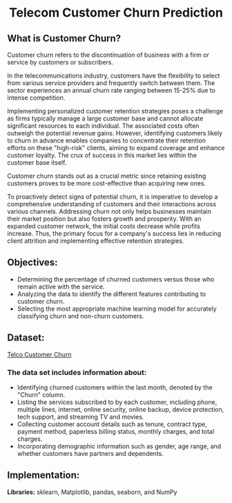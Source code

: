 <div align="right">
  
[1]: https://github.com/AwesomeAA-01
[2]: https://www.linkedin.com/in/awesomeaa

</div>


# <div align="center">Telecom Customer Churn Prediction</div>



## What is Customer Churn?
Customer churn refers to the discontinuation of business with a firm or service by customers or subscribers.

In the telecommunications industry, customers have the flexibility to select from various service providers and frequently switch between them. The sector experiences an annual churn rate ranging between 15-25% due to intense competition.

Implementing personalized customer retention strategies poses a challenge as firms typically manage a large customer base and cannot allocate significant resources to each individual. The associated costs often outweigh the potential revenue gains. However, identifying customers likely to churn in advance enables companies to concentrate their retention efforts on these "high-risk" clients, aiming to expand coverage and enhance customer loyalty. The crux of success in this market lies within the customer base itself.

Customer churn stands out as a crucial metric since retaining existing customers proves to be more cost-effective than acquiring new ones.

To proactively detect signs of potential churn, it is imperative to develop a comprehensive understanding of customers and their interactions across various channels. Addressing churn not only helps businesses maintain their market position but also fosters growth and prosperity. With an expanded customer network, the initial costs decrease while profits increase. Thus, the primary focus for a company's success lies in reducing client attrition and implementing effective retention strategies.
## Objectives:
- Determining the percentage of churned customers versus those who remain active with the service.
- Analyzing the data to identify the different features contributing to customer churn.
- Selecting the most appropriate machine learning model for accurately classifying churn and non-churn customers.

## Dataset:
 [Telco Customer Churn](https://www.kaggle.com/bhartiprasad17/customer-churn-prediction/data)

### The data set includes information about:

- Identifying churned customers within the last month, denoted by the "Churn" column.
- Listing the services subscribed to by each customer, including phone, multiple lines, internet, online security, online backup, device protection, tech support, and streaming TV and movies.
- Collecting customer account details such as tenure, contract type, payment method, paperless billing status, monthly charges, and total charges.
- Incorporating demographic information such as gender, age range, and whether customers have partners and dependents.
## Implementation:

**Libraries:** sklearn, Matplotlib, pandas, seaborn, and NumPy